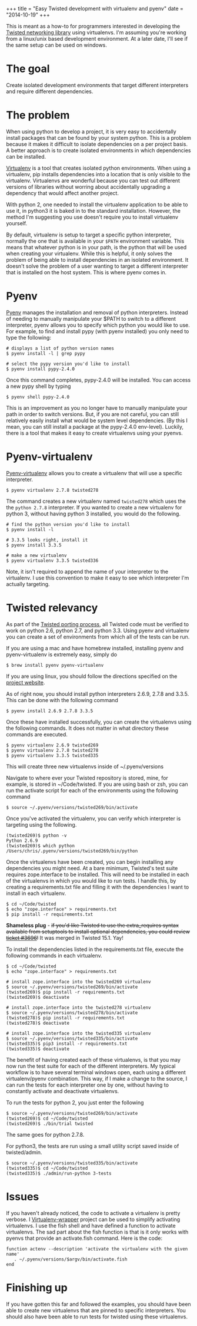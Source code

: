 +++
title = "Easy Twisted development with virtualenv and pyenv"
date = "2014-10-19"
+++

This is meant as a how-to for programmers
interested in developing the [Twisted networking
library](https://www.twistedmatrix.com) using virtualenvs. I'm assuming
you're working from a linux/unix based development environment. At a
later date, I'll see if the same setup can be used on windows.

The goal
========

Create isolated development environments that target different
interpreters and require different dependencies.

The problem
===========

When using python to develop a project, it is very easy to accidentally
install packages that can be found by your system python. This is a
problem because it makes it difficult to isolate dependencies on a per
project basis. A better approach is to create isolated environments in
which dependencies can be installed.

[Virtualenv](https://virtualenv.pypa.io/en/latest/virtualenv.html) is a
tool that creates isolated python environments. When using a virtualenv,
pip installs dependencies into a location that is only visible to the
virtualenv. Virtualenvs are wonderful because you can test out different
versions of libraries without worring about accidentally upgrading a
dependency that would affect another project.

With python 2, one needed to install the virtualenv application to be
able to use it, in python3 it is baked in to the standard installation.
However, the method I'm suggesting you use doesn't require you to
install virtualenv yourself.

By default, virtualenv is setup to target a specific python interpreter,
normally the one that is available in your `$PATH` environment variable.
This means that whatever python is in your path, is the python that will
be used when creating your virtualenv. While this is helpful, it only
solves the problem of being able to install dependencies in an isolated
environment. It doesn't solve the problem of a user wanting to target a
different interpreter that is installed on the host system. This is
where pyenv comes in.

Pyenv
=====

[Pyenv](https://github.com/yyuu/pyenv) manages the installation and
removal of python interpreters. Instead of needing to manually
manipulate your \$PATH to switch to a different interpreter, pyenv
allows you to specify which python you would like to use. For example,
to find and install pypy (with pyenv installed) you only need to type
the following:

``` {.sourceCode .bash}
# displays a list of python version names
$ pyenv install -l | grep pypy

# select the pypy version you'd like to install
$ pyenv install pypy-2.4.0
```

Once this command completes, pypy-2.4.0 will be installed. You can
access a new pypy shell by typing

```console
$ pyenv shell pypy-2.4.0
```

This is an improvement as you no longer have to manually manipulate your
path in order to switch versions. But, if you are not careful, you can
still relatively easily install what would be system level dependencies.
(By this I mean, you can still install a package at the pypy-2.4.0
env-level). Luckily, there is a tool that makes it easy to create
virtualenvs using your pyenvs.

Pyenv-virtualenv
================

[Pyenv-virtualenv](https://github.com/yyuu/pyenv-virtualenv) allows you
to create a virtualenv that will use a specific interpreter.

```console
$ pyenv virtualenv 2.7.8 twisted278
```

The command creates a new virtualenv named `twisted278` which uses the
the `python 2.7.8` interpreter. If you wanted to create a new virtualenv
for python 3, without having python 3 installed, you would do the
following.

```console
# find the python version you'd like to install
$ pyenv install -l

# 3.3.5 looks right, install it
$ pyenv install 3.3.5

# make a new virtualenv
$ pyenv virtualenv 3.3.5 twisted336
```

Note, it isn't required to append the name of your interpreter to the
virtualenv. I use this convention to make it easy to see which
interpreter I'm actually targeting.

Twisted relevancy
=================

As part of the [Twisted porting
process](https://twistedmatrix.com/trac/wiki/Plan/Python%203), all
Twisted code must be verified to work on python 2.6, python 2.7, and
python 3.3. Using pyenv and virtualenv you can create a set of
environments from which all of the tests can be run.

If you are using a mac and have homebrew installed, installing pyenv and
pyenv-virtualenv is extremely easy, simply do

```console
$ brew install pyenv pyenv-virtualenv
```

If you are using linux, you should follow the directions specified on
the [project website](https://github.com/yyuu/pyenv#installation).

As of right now, you should install python interpreters 2.6.9, 2.7.8 and
3.3.5. This can be done with the following command

```console
$ pyenv install 2.6.9 2.7.8 3.3.5
```

Once these have installed successfully, you can create the virtualenvs
using the following commands. It does not matter in what directory these
commands are executed.

```console
$ pyenv virtualenv 2.6.9 twisted269
$ pyenv virtualenv 2.7.8 twisted278
$ pyenv virtualenv 3.3.5 twisted335
```

This will create three new virtualenvs inside of \~/.pyenv/versions

Navigate to where ever your Twisted repository is stored, mine, for
example, is stored in \~/Code/twisted. If you are using bash or zsh, you
can run the activate script for each of the environments using the
following command

```console
$ source ~/.pyenv/versions/twisted269/bin/activate
```

Once you've activated the virtualenv, you can verify which interpreter
is targeting using the following.

```console
(twisted269)$ python -v
Python 2.6.9
(twisted269)$ which python
/Users/chris/.pyenv/versions/twisted269/bin/python
```

Once the virtualenvs have been created, you can begin installing any
dependencies you might need. At a bare minimum, Twisted's test suite
requires zope.interface to be installed. This will need to be installed
in each of the virtualenvs in which you would like to run tests. I
handle this, by creating a requirements.txt file and filling it with the
dependencies I want to install in each virtualenv.

``` {.sourceCode .bash}
$ cd ~/Code/twisted
$ echo "zope.interface" > requirements.txt
$ pip install -r requirements.txt
```

**Shameless plug** - ~~if you'd like Twisted to use the extra\_requires
syntax available from setuptools to install optional dependencies, you
could review [ticket #3696](https://twistedmatrix.com/trac/ticket/3696)!~~
It was merged in Twisted 15.1. Yay!

To install the dependencies listed in the requirements.txt file, execute
the following commands in each virtualenv.

```console
$ cd ~/Code/twisted
$ echo "zope.interface" > requirements.txt

# install zope.interface into the twisted269 virtualenv
$ source ~/.pyenv/versions/twisted269/bin/activate
(twisted269)$ pip install -r requirements.txt
(twisted269)$ deactivate

# install zope.interface into the twisted278 virtualenv
$ source ~/.pyenv/versions/twisted278/bin/activate
(twisted278)$ pip install -r requirements.txt
(twisted278)$ deactivate

# install zope.interface into the twisted335 virtualenv
$ source ~/.pyenv/versions/twisted335/bin/activate
(twisted335)$ pip3 install -r requirements.txt
(twisted335)$ deactivate
```

The benefit of having created each of these virtualenvs, is that you may
now run the test suite for each of the different interpreters. My
typical workflow is to have several terminal windows open, each using a
different virtualenv/pyenv combination. This way, if I make a change to
the source, I can run the tests for each interpreter one by one, without
having to constantly activate and deactivate virtualenvs.

To run the tests for python 2, you just enter the following

```console
$ source ~/.pyenv/versions/twisted269/bin/activate
(twisted269)$ cd ~/Code/twisted
(twisted269)$ ./bin/trial twisted
```

The same goes for python 2.7.8.

For python3, the tests are run using a small utility script saved inside
of twisted/admin.

```console
$ source ~/.pyenv/versions/twisted335/bin/activate
(twisted335)$ cd ~/Code/twisted
(twisted335)$ ./admin/run-python 3-tests
```

Issues
======

If you haven't already noticed, the code to activate a virtualenv is
pretty verbose. I
[Virtualenv-wrapper](http://virtualenvwrapper.readthedocs.org/en/latest/)
project can be used to simplify activating virtualenvs. I use the fish
shell and have defined a function to activate virtualenvs. The sad part
about the fish function is that is it only works with pyenvs that
provide an activate.fish command. Here is the code:

```console
function actenv --description 'activate the virtualenv with the given name'
   . ~/.pyenv/versions/$argv/bin/activate.fish
end
```

Finishing up
============

If you have gotten this far and followed the examples, you should have
been able to create new virtualenvs that are pinned to specific
interpreters. You should also have been able to run tests for twisted
using these virtualenvs.
